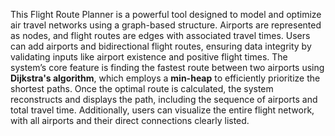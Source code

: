 This Flight Route Planner is a powerful tool designed to model and optimize air travel networks using a graph-based structure. Airports are represented as nodes, and flight routes are edges with associated travel times. Users can add airports and bidirectional flight routes, ensuring data integrity by validating inputs like airport existence and positive flight times. The system’s core feature is finding the fastest route between two airports using **Dijkstra's algorithm**, which employs a **min-heap** to efficiently prioritize the shortest paths. Once the optimal route is calculated, the system reconstructs and displays the path, including the sequence of airports and total travel time. Additionally, users can visualize the entire flight network, with all airports and their direct connections clearly listed.
